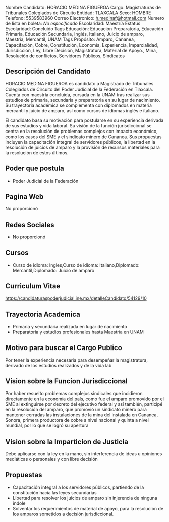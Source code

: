 Nombre Candidato: HORACIO MEDINA FIGUEROA
Cargo: Magistraturas de Tribunales Colegiados de Circuito
Entidad: TLAXCALA
Sexo: HOMBRE
Telefono: 5539583960
Correo Electronico: h.medinaf@hotmail.com
Numero de lista en boleta: *No especificado*
Escolaridad: Maestría
Estatus Escolaridad: Concluido
Tags Educación: Educación Preparatoria, Educación Primaria, Educación Secundaria, Inglés, Italiano, Juicio de amparo, Maestría, Mercantil, UNAM
Tags Propósito: Amparo, Cananea, Capacitación, Cobre, Constitución, Economía, Experiencia, Imparcialidad, Jurisdicción, Ley, Libre Decisión, Magistratura, Material de Apoyo., Mina, Resolución de conflictos, Servidores Públicos, Sindicatos


## Descripción del Candidato 

HORACIO MEDINA FIGUEROA es candidato a Magistrado de Tribunales Colegiados de Circuito del Poder Judicial de la Federación en Tlaxcala. Cuenta con maestría concluida, cursada en la UNAM tras realizar sus estudios de primaria, secundaria y preparatoria en su lugar de nacimiento. Su trayectoria académica se complementa con diplomados en materia mercantil y juicio de amparo, así como cursos de idiomas inglés e italiano.

El candidato basa su motivación para postularse en su experiencia derivada de sus estudios y vida laboral. Su visión de la función jurisdiccional se centra en la resolución de problemas complejos con impacto económico, como los casos del SME y el sindicato minero de Cananea. Sus propuestas incluyen la capacitación integral de servidores públicos, la libertad en la resolución de juicios de amparo y la provisión de recursos materiales para la resolución de estos últimos.


## Poder que postula

- Poder Judicial de la Federación


## Pagina Web

No proporcionó


## Redes Sociales

- No proporcionó


## Cursos

- Curso de idioma: Ingles,Curso de idioma: Italiano,Diplomado: Mercantil,Diplomado: Juicio de amparo


## Curriculum Vitae

https://candidaturaspoderjudicial.ine.mx/detalleCandidato/54129/10


## Trayectoria Academica

- Primaria y secundaria realizada en lugar de nacimiento
- Preparatoria y estudios profesionales hasta Maestría en UNAM


## Motivo para buscar el Cargo Publico

Por tener la experiencia necesaria para desempeñar la magistratura, derivado de los estudios realizados y de la vida lab


## Vision sobre la Funcion Jurisdiccional

Por haber resuelto problemas complejos sindicales que incidieron directamente en la economía del país, como fue el amparo promovido por el SME al extinguirse por decreto del ejecutivo federal  y  así también, participé en la resolución del amparo, que promovió un sindicato minero para mantener cerradas las instalaciones de la mina  del  instalada en Cananea, Sonora, primera productora de cobre a nivel nacional y quinta a nivel mundial, por lo que se logró su apertura


## Vision sobre la Imparticion de Justicia

Debe aplicarse con la ley en la mano, sin interferencia de ideas u opiniones mediáticas o personales y con libre decisión


## Propuestas

- Capacitación integral a los servidores públicos, partiendo de la constitución hacia las leyes secundarias
- Libertad para resolver los juicios de amparo sin injerencia de ninguna índole
- Solventar los requerimientos de material de apoyo, para la resolución de los amparos sometidos a decisión jurisdiccional.

